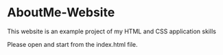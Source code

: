 # AboutMe-Website
This website is an example project of my HTML and CSS application skills

Please open and start from the index.html file.
